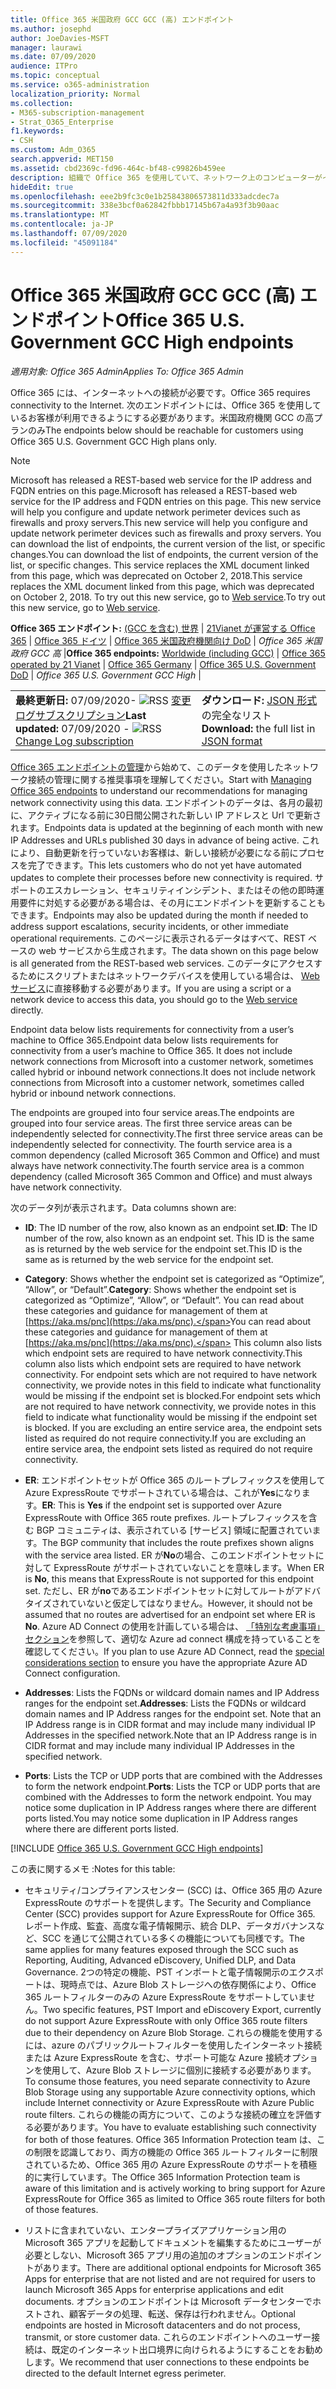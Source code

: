 ```yaml
---
title: Office 365 米国政府 GCC GCC (高) エンドポイント
ms.author: josephd
author: JoeDavies-MSFT
manager: laurawi
ms.date: 07/09/2020
audience: ITPro
ms.topic: conceptual
ms.service: o365-administration
localization_priority: Normal
ms.collection:
- M365-subscription-management
- Strat_O365_Enterprise
f1.keywords:
- CSH
ms.custom: Adm_O365
search.appverid: MET150
ms.assetid: cbd2369c-fd96-464c-bf48-c99826b459ee
description: 組織で Office 365 を使用していて、ネットワーク上のコンピューターがインターネットに接続できないように制限している場合は、次に示すように、送信許可一覧に含める必要があるエンドポイント (Fqdn、ポート、Url、IPv4、IPv6 アドレスの範囲) を検索して、コンピューターが正常に Office 365 を使用できるようにします。
hideEdit: true
ms.openlocfilehash: eee2b9fc3c0e1b25843806573811d333adcdec7a
ms.sourcegitcommit: 338e3bcf0a62842fbbb17145b67a4a93f3b90aac
ms.translationtype: MT
ms.contentlocale: ja-JP
ms.lasthandoff: 07/09/2020
ms.locfileid: "45091184"
---
```

# <a name="office-365-us-government-gcc-high-endpoints"></a><span data-ttu-id="1f160-103">Office 365 米国政府 GCC GCC (高) エンドポイント</span><span class="sxs-lookup"><span data-stu-id="1f160-103">Office 365 U.S. Government GCC High endpoints</span></span>

 <span data-ttu-id="1f160-104">*適用対象: Office 365 Admin*</span><span class="sxs-lookup"><span data-stu-id="1f160-104">*Applies To: Office 365 Admin*</span></span>

<span data-ttu-id="1f160-105">Office 365 には、インターネットへの接続が必要です。</span><span class="sxs-lookup"><span data-stu-id="1f160-105">Office 365 requires connectivity to the Internet.</span></span> <span data-ttu-id="1f160-106">次のエンドポイントには、Office 365 を使用しているお客様が利用できるようにする必要があります。米国政府機関 GCC の高プランのみ</span><span class="sxs-lookup"><span data-stu-id="1f160-106">The endpoints below should be reachable for customers using Office 365 U.S. Government GCC High plans only.</span></span>
  
> [!NOTE]
> <span data-ttu-id="1f160-107">Microsoft has released a REST-based web service for the IP address and FQDN entries on this page.</span><span class="sxs-lookup"><span data-stu-id="1f160-107">Microsoft has released a REST-based web service for the IP address and FQDN entries on this page.</span></span> <span data-ttu-id="1f160-108">This new service will help you configure and update network perimeter devices such as firewalls and proxy servers.</span><span class="sxs-lookup"><span data-stu-id="1f160-108">This new service will help you configure and update network perimeter devices such as firewalls and proxy servers.</span></span> <span data-ttu-id="1f160-109">You can download the list of endpoints, the current version of the list, or specific changes.</span><span class="sxs-lookup"><span data-stu-id="1f160-109">You can download the list of endpoints, the current version of the list, or specific changes.</span></span> <span data-ttu-id="1f160-110">This service replaces the XML document linked from this page, which was deprecated on October 2, 2018.</span><span class="sxs-lookup"><span data-stu-id="1f160-110">This service replaces the XML document linked from this page, which was deprecated on October 2, 2018.</span></span> <span data-ttu-id="1f160-111">To try out this new service, go to [Web service](office-365-ip-web-service.md).</span><span class="sxs-lookup"><span data-stu-id="1f160-111">To try out this new service, go to [Web service](office-365-ip-web-service.md).</span></span>
  
 <span data-ttu-id="1f160-112">**Office 365 エンドポイント:** [(GCC を含む) 世界](urls-and-ip-address-ranges.md) | [21Vianet が運営する Office 365](urls-and-ip-address-ranges-21vianet.md)  | [Office 365 ドイツ](office-365-germany-endpoints.md)  |  [Office 365 米国政府機関向け DoD](office-365-u-s-government-dod-endpoints.md) | *Office 365 米国政府 GCC 高* |</span><span class="sxs-lookup"><span data-stu-id="1f160-112">**Office 365 endpoints:** [Worldwide (including GCC)](urls-and-ip-address-ranges.md) | [Office 365 operated by 21 Vianet](urls-and-ip-address-ranges-21vianet.md)  | [Office 365 Germany](office-365-germany-endpoints.md)  | [Office 365 U.S. Government DoD](office-365-u-s-government-dod-endpoints.md) | *Office 365 U.S. Government GCC High* |</span></span>
  
|||
|:-----|:-----|
|<span data-ttu-id="1f160-113">**最終更新日:** 07/09/2020- ![ RSS ](media/5dc6bb29-25db-4f44-9580-77c735492c4b.png) [変更ログサブスクリプション](https://endpoints.office.com/version/USGOVGCCHigh?allversions=true&format=rss&clientrequestid=b10c5ed1-bad1-445f-b386-b919946339a7)</span><span class="sxs-lookup"><span data-stu-id="1f160-113">**Last updated:** 07/09/2020 - ![RSS](media/5dc6bb29-25db-4f44-9580-77c735492c4b.png) [Change Log subscription](https://endpoints.office.com/version/USGOVGCCHigh?allversions=true&format=rss&clientrequestid=b10c5ed1-bad1-445f-b386-b919946339a7)</span></span> <br/> |<span data-ttu-id="1f160-114">**ダウンロード:** [JSON 形式](https://endpoints.office.com/endpoints/USGOVGCCHigh?clientrequestid=b10c5ed1-bad1-445f-b386-b919946339a7)の完全なリスト</span><span class="sxs-lookup"><span data-stu-id="1f160-114">**Download:** the full list in [JSON format](https://endpoints.office.com/endpoints/USGOVGCCHigh?clientrequestid=b10c5ed1-bad1-445f-b386-b919946339a7)</span></span> <br/> |

 <span data-ttu-id="1f160-115">[Office 365 エンドポイントの管理](managing-office-365-endpoints.md)から始めて、このデータを使用したネットワーク接続の管理に関する推奨事項を理解してください。</span><span class="sxs-lookup"><span data-stu-id="1f160-115">Start with [Managing Office 365 endpoints](managing-office-365-endpoints.md) to understand our recommendations for managing network connectivity using this data.</span></span> <span data-ttu-id="1f160-116">エンドポイントのデータは、各月の最初に、アクティブになる前に30日間公開された新しい IP アドレスと Url で更新されます。</span><span class="sxs-lookup"><span data-stu-id="1f160-116">Endpoints data is updated at the beginning of each month with new IP Addresses and URLs published 30 days in advance of being active.</span></span> <span data-ttu-id="1f160-117">これにより、自動更新を行っていないお客様は、新しい接続が必要になる前にプロセスを完了できます。</span><span class="sxs-lookup"><span data-stu-id="1f160-117">This lets customers who do not yet have automated updates to complete their processes before new connectivity is required.</span></span> <span data-ttu-id="1f160-118">サポートのエスカレーション、セキュリティインシデント、またはその他の即時運用要件に対処する必要がある場合は、その月にエンドポイントを更新することもできます。</span><span class="sxs-lookup"><span data-stu-id="1f160-118">Endpoints may also be updated during the month if needed to address support escalations, security incidents, or other immediate operational requirements.</span></span> <span data-ttu-id="1f160-119">このページに表示されるデータはすべて、REST ベースの web サービスから生成されます。</span><span class="sxs-lookup"><span data-stu-id="1f160-119">The data shown on this page below is all generated from the REST-based web services.</span></span> <span data-ttu-id="1f160-120">このデータにアクセスするためにスクリプトまたはネットワークデバイスを使用している場合は、 [Web サービス](office-365-ip-web-service.md)に直接移動する必要があります。</span><span class="sxs-lookup"><span data-stu-id="1f160-120">If you are using a script or a network device to access this data, you should go to the [Web service](office-365-ip-web-service.md) directly.</span></span>

<span data-ttu-id="1f160-121">Endpoint data below lists requirements for connectivity from a user’s machine to Office 365.</span><span class="sxs-lookup"><span data-stu-id="1f160-121">Endpoint data below lists requirements for connectivity from a user’s machine to Office 365.</span></span> <span data-ttu-id="1f160-122">It does not include network connections from Microsoft into a customer network, sometimes called hybrid or inbound network connections.</span><span class="sxs-lookup"><span data-stu-id="1f160-122">It does not include network connections from Microsoft into a customer network, sometimes called hybrid or inbound network connections.</span></span>

<span data-ttu-id="1f160-123">The endpoints are grouped into four service areas.</span><span class="sxs-lookup"><span data-stu-id="1f160-123">The endpoints are grouped into four service areas.</span></span> <span data-ttu-id="1f160-124">The first three service areas can be independently selected for connectivity.</span><span class="sxs-lookup"><span data-stu-id="1f160-124">The first three service areas can be independently selected for connectivity.</span></span> <span data-ttu-id="1f160-125">The fourth service area is a common dependency (called Microsoft 365 Common and Office) and must always have network connectivity.</span><span class="sxs-lookup"><span data-stu-id="1f160-125">The fourth service area is a common dependency (called Microsoft 365 Common and Office) and must always have network connectivity.</span></span>

<span data-ttu-id="1f160-126">次のデータ列が表示されます。</span><span class="sxs-lookup"><span data-stu-id="1f160-126">Data columns shown are:</span></span>

- <span data-ttu-id="1f160-127">**ID**: The ID number of the row, also known as an endpoint set.</span><span class="sxs-lookup"><span data-stu-id="1f160-127">**ID**: The ID number of the row, also known as an endpoint set.</span></span> <span data-ttu-id="1f160-128">This ID is the same as is returned by the web service for the endpoint set.</span><span class="sxs-lookup"><span data-stu-id="1f160-128">This ID is the same as is returned by the web service for the endpoint set.</span></span>

- <span data-ttu-id="1f160-129">**Category**: Shows whether the endpoint set is categorized as “Optimize”, “Allow”, or “Default”.</span><span class="sxs-lookup"><span data-stu-id="1f160-129">**Category**: Shows whether the endpoint set is categorized as “Optimize”, “Allow”, or “Default”.</span></span> <span data-ttu-id="1f160-130">You can read about these categories and guidance for management of them at [https://aka.ms/pnc](https://aka.ms/pnc).</span><span class="sxs-lookup"><span data-stu-id="1f160-130">You can read about these categories and guidance for management of them at [https://aka.ms/pnc](https://aka.ms/pnc).</span></span> <span data-ttu-id="1f160-131">This column also lists which endpoint sets are required to have network connectivity.</span><span class="sxs-lookup"><span data-stu-id="1f160-131">This column also lists which endpoint sets are required to have network connectivity.</span></span> <span data-ttu-id="1f160-132">For endpoint sets which are not required to have network connectivity, we provide notes in this field to indicate what functionality would be missing if the endpoint set is blocked.</span><span class="sxs-lookup"><span data-stu-id="1f160-132">For endpoint sets which are not required to have network connectivity, we provide notes in this field to indicate what functionality would be missing if the endpoint set is blocked.</span></span> <span data-ttu-id="1f160-133">If you are excluding an entire service area, the endpoint sets listed as required do not require connectivity.</span><span class="sxs-lookup"><span data-stu-id="1f160-133">If you are excluding an entire service area, the endpoint sets listed as required do not require connectivity.</span></span>

- <span data-ttu-id="1f160-134">**ER**: エンドポイントセットが Office 365 のルートプレフィックスを使用して Azure ExpressRoute でサポートされている場合は、これが**Yes**になります。</span><span class="sxs-lookup"><span data-stu-id="1f160-134">**ER**: This is **Yes** if the endpoint set is supported over Azure ExpressRoute with Office 365 route prefixes.</span></span> <span data-ttu-id="1f160-135">ルートプレフィックスを含む BGP コミュニティは、表示されている [サービス] 領域に配置されています。</span><span class="sxs-lookup"><span data-stu-id="1f160-135">The BGP community that includes the route prefixes shown aligns with the service area listed.</span></span> <span data-ttu-id="1f160-136">ER が**No**の場合、このエンドポイントセットに対して ExpressRoute がサポートされていないことを意味します。</span><span class="sxs-lookup"><span data-stu-id="1f160-136">When ER is **No**, this means that ExpressRoute is not supported for this endpoint set.</span></span> <span data-ttu-id="1f160-137">ただし、ER が**no**であるエンドポイントセットに対してルートがアドバタイズされていないと仮定してはなりません。</span><span class="sxs-lookup"><span data-stu-id="1f160-137">However, it should not be assumed that no routes are advertised for an endpoint set where ER is **No**.</span></span> <span data-ttu-id="1f160-138">Azure AD Connect の使用を計画している場合は、 [「特別な考慮事項」セクション](https://docs.microsoft.com/azure/active-directory/hybrid/reference-connect-instances#microsoft-azure-government)を参照して、適切な Azure ad connect 構成を持っていることを確認してください。</span><span class="sxs-lookup"><span data-stu-id="1f160-138">If you plan to use Azure AD Connect, read the [special considerations section](https://docs.microsoft.com/azure/active-directory/hybrid/reference-connect-instances#microsoft-azure-government) to ensure you have the appropriate Azure AD Connect configuration.</span></span>

- <span data-ttu-id="1f160-139">**Addresses**: Lists the FQDNs or wildcard domain names and IP Address ranges for the endpoint set.</span><span class="sxs-lookup"><span data-stu-id="1f160-139">**Addresses**: Lists the FQDNs or wildcard domain names and IP Address ranges for the endpoint set.</span></span> <span data-ttu-id="1f160-140">Note that an IP Address range is in CIDR format and may include many individual IP Addresses in the specified network.</span><span class="sxs-lookup"><span data-stu-id="1f160-140">Note that an IP Address range is in CIDR format and may include many individual IP Addresses in the specified network.</span></span>
 
- <span data-ttu-id="1f160-141">**Ports**: Lists the TCP or UDP ports that are combined with the Addresses to form the network endpoint.</span><span class="sxs-lookup"><span data-stu-id="1f160-141">**Ports**: Lists the TCP or UDP ports that are combined with the Addresses to form the network endpoint.</span></span> <span data-ttu-id="1f160-142">You may notice some duplication in IP Address ranges where there are different ports listed.</span><span class="sxs-lookup"><span data-stu-id="1f160-142">You may notice some duplication in IP Address ranges where there are different ports listed.</span></span>
 
[!INCLUDE [Office 365 U.S. Government GCC High endpoints](./includes/office-365-u.s.-government-gcc-high-endpoints.md)]

<span data-ttu-id="1f160-143">この表に関するメモ :</span><span class="sxs-lookup"><span data-stu-id="1f160-143">Notes for this table:</span></span>

- <span data-ttu-id="1f160-144">セキュリティ/コンプライアンスセンター (SCC) は、Office 365 用の Azure ExpressRoute のサポートを提供します。</span><span class="sxs-lookup"><span data-stu-id="1f160-144">The Security and Compliance Center (SCC) provides support for Azure ExpressRoute for Office 365.</span></span> <span data-ttu-id="1f160-145">レポート作成、監査、高度な電子情報開示、統合 DLP、データガバナンスなど、SCC を通じて公開されている多くの機能についても同様です。</span><span class="sxs-lookup"><span data-stu-id="1f160-145">The same applies for many features exposed through the SCC such as Reporting, Auditing, Advanced eDiscovery, Unified DLP, and Data Governance.</span></span> <span data-ttu-id="1f160-146">2つの特定の機能、PST インポートと電子情報開示のエクスポートは、現時点では、Azure Blob ストレージへの依存関係により、Office 365 ルートフィルターのみの Azure ExpressRoute をサポートしていません。</span><span class="sxs-lookup"><span data-stu-id="1f160-146">Two specific features, PST Import and eDiscovery Export, currently do not support Azure ExpressRoute with only Office 365 route filters due to their dependency on Azure Blob Storage.</span></span> <span data-ttu-id="1f160-147">これらの機能を使用するには、azure のパブリックルートフィルターを使用したインターネット接続または Azure ExpressRoute を含む、サポート可能な Azure 接続オプションを使用して、Azure Blob ストレージに個別に接続する必要があります。</span><span class="sxs-lookup"><span data-stu-id="1f160-147">To consume those features, you need separate connectivity to Azure Blob Storage using any supportable Azure connectivity options, which include Internet connectivity or Azure ExpressRoute with Azure Public route filters.</span></span> <span data-ttu-id="1f160-148">これらの機能の両方について、このような接続の確立を評価する必要があります。</span><span class="sxs-lookup"><span data-stu-id="1f160-148">You have to evaluate establishing such connectivity for both of those features.</span></span> <span data-ttu-id="1f160-149">Office 365 Information Protection team は、この制限を認識しており、両方の機能の Office 365 ルートフィルターに制限されているため、Office 365 用の Azure ExpressRoute のサポートを積極的に実行しています。</span><span class="sxs-lookup"><span data-stu-id="1f160-149">The Office 365 Information Protection team is aware of this limitation and is actively working to bring support for Azure ExpressRoute for Office 365 as limited to Office 365 route filters for both of those features.</span></span>

- <span data-ttu-id="1f160-150">リストに含まれていない、エンタープライズアプリケーション用の Microsoft 365 アプリを起動してドキュメントを編集するためにユーザーが必要としない、Microsoft 365 アプリ用の追加のオプションのエンドポイントがあります。</span><span class="sxs-lookup"><span data-stu-id="1f160-150">There are additional optional endpoints for Microsoft 365 Apps for enterprise that are not listed and are not required for users to launch Microsoft 365 Apps for enterprise applications and edit documents.</span></span> <span data-ttu-id="1f160-151">オプションのエンドポイントは Microsoft データセンターでホストされ、顧客データの処理、転送、保存は行われません。</span><span class="sxs-lookup"><span data-stu-id="1f160-151">Optional endpoints are hosted in Microsoft datacenters and do not process, transmit, or store customer data.</span></span> <span data-ttu-id="1f160-152">これらのエンドポイントへのユーザー接続は、既定のインターネット出口境界に向けられるようにすることをお勧めします。</span><span class="sxs-lookup"><span data-stu-id="1f160-152">We recommend that user connections to these endpoints be directed to the default Internet egress perimeter.</span></span>

